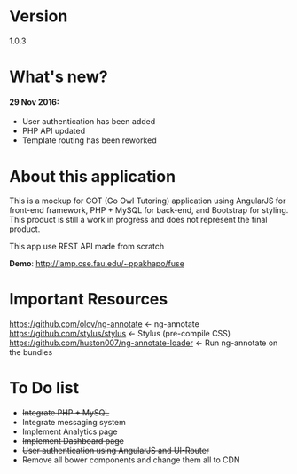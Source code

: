 # Version
1.0.3

# What's new?
#### 29 Nov 2016:
+ User authentication has been added
+ PHP API updated
+ Template routing has been reworked

# About this application
This is a mockup for GOT (Go Owl Tutoring) application using AngularJS for front-end framework, PHP + MySQL for back-end, and Bootstrap for styling. This product is still a work in progress and does not represent the final product.

This app use REST API made from scratch

**Demo**: http://lamp.cse.fau.edu/~ppakhapo/fuse

# Important Resources
https://github.com/olov/ng-annotate <- ng-annotate
https://github.com/stylus/stylus <- Stylus (pre-compile CSS)
https://github.com/huston007/ng-annotate-loader <- Run ng-annotate on the bundles

# To Do list
* ~~Integrate PHP + MySQL~~
* Integrate messaging system
* Implement Analytics page
* ~~Implement Dashboard page~~
* ~~User authentication using AngularJS and UI-Router~~
* Remove all bower components and change them all to CDN
